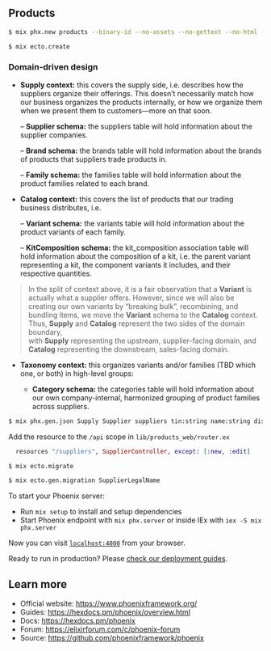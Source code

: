 ## Products     
    
```bash
$ mix phx.new products --binary-id --no-assets --no-gettext --no-html --no-live --no-mailer

$ mix ecto.create
```     


### Domain-driven design     
     
- **Supply context:** this covers the supply side, i.e. describes how the suppliers organize their offerings. This doesn’t necessarily match how our business organizes the products internally, or how we organize them when we present them to customers—more on that soon.    
   
  – **Supplier schema:** the suppliers table will hold information about the supplier companies.    
  
  – **Brand schema:** the brands table will hold information about the brands of products that suppliers trade products in.     
  
  – **Family schema:** the families table will hold information about the product families related to each brand.
  
- **Catalog context:** this covers the list of products that our trading business distributes, i.e.    
   
  – **Variant schema:** the variants table will hold information about the product variants of each family.     
  
  – **KitComposition schema:** the kit_composition association table will hold information about the composition of a kit, i.e. the parent variant representing a kit, the component variants it includes, and their respective quantities.     
      
      
> In the split of context above, it is a fair observation that a **Variant** is actually what a supplier offers. However, since we will also be creating our own variants by “breaking bulk”, recombining, and bundling items, we move the **Variant** schema to the **Catalog** context. Thus, **Supply** and **Catalog** represent the two sides of the domain boundary,    
> with **Supply** representing the upstream, supplier-facing domain, and **Catalog** representing the downstream, sales-facing domain.    
    
- **Taxonomy context:** this organizes variants and/or families (TBD which one, or both) in high-level groups:     
     
  - **Category schema:** the categories table will hold information about our own company-internal, harmonized grouping of product families across suppliers.     

     
```bash
$ mix phx.gen.json Supply Supplier suppliers tin:string name:string discount:integer
```     
    
Add the resource to the  `/api` scope in `lib/products_web/router.ex`   
```elixir
  resources "/suppliers", SupplierController, except: [:new, :edit]
```    
    
```bash
$ mix ecto.migrate
```    
    
```bash
$ mix ecto.gen.migration SupplierLegalName
```    
    
    


To start your Phoenix server:

  * Run `mix setup` to install and setup dependencies
  * Start Phoenix endpoint with `mix phx.server` or inside IEx with `iex -S mix phx.server`

Now you can visit [`localhost:4000`](http://localhost:4000) from your browser.

Ready to run in production? Please [check our deployment guides](https://hexdocs.pm/phoenix/deployment.html).

## Learn more

  * Official website: https://www.phoenixframework.org/
  * Guides: https://hexdocs.pm/phoenix/overview.html
  * Docs: https://hexdocs.pm/phoenix
  * Forum: https://elixirforum.com/c/phoenix-forum
  * Source: https://github.com/phoenixframework/phoenix

